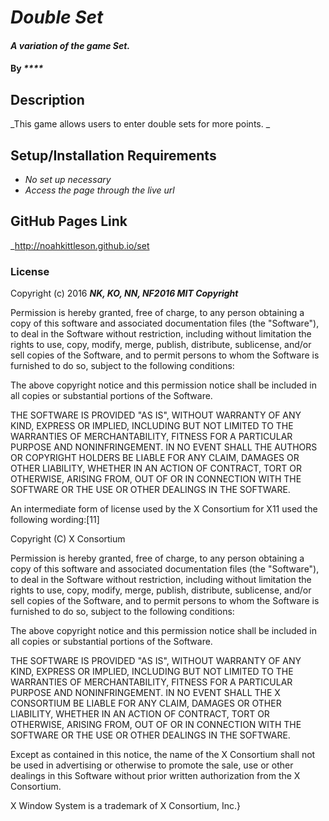 # _Double Set_

#### _A variation of the game Set._

#### By _****_

## Description

_This game allows users to enter double sets for more points. _

## Setup/Installation Requirements

* _No set up necessary_
* _Access the page through the live url_


## GitHub Pages Link
_http://noahkittleson.github.io/set


### License

Copyright (c) 2016 **_NK, KO, NN, NF2016 MIT Copyright_**


Permission is hereby granted, free of charge, to any person obtaining a copy of this software and associated documentation files (the "Software"), to deal in the Software without restriction, including without limitation the rights to use, copy, modify, merge, publish, distribute, sublicense, and/or sell copies of the Software, and to permit persons to whom the Software is furnished to do so, subject to the following conditions:

The above copyright notice and this permission notice shall be included in all copies or substantial portions of the Software.

THE SOFTWARE IS PROVIDED "AS IS", WITHOUT WARRANTY OF ANY KIND, EXPRESS OR IMPLIED, INCLUDING BUT NOT LIMITED TO THE WARRANTIES OF MERCHANTABILITY, FITNESS FOR A PARTICULAR PURPOSE AND NONINFRINGEMENT. IN NO EVENT SHALL THE AUTHORS OR COPYRIGHT HOLDERS BE LIABLE FOR ANY CLAIM, DAMAGES OR OTHER LIABILITY, WHETHER IN AN ACTION OF CONTRACT, TORT OR OTHERWISE, ARISING FROM, OUT OF OR IN CONNECTION WITH THE SOFTWARE OR THE USE OR OTHER DEALINGS IN THE SOFTWARE.

An intermediate form of license used by the X Consortium for X11 used the following wording:[11]

Copyright (C) <date> X Consortium


Permission is hereby granted, free of charge, to any person obtaining a copy of this software and associated documentation files (the "Software"), to deal in the Software without restriction, including without limitation the rights to use, copy, modify, merge, publish, distribute, sublicense, and/or sell copies of the Software, and to permit persons to whom the Software is furnished to do so, subject to the following conditions:

The above copyright notice and this permission notice shall be included in all copies or substantial portions of the Software.

THE SOFTWARE IS PROVIDED "AS IS", WITHOUT WARRANTY OF ANY KIND, EXPRESS OR IMPLIED, INCLUDING BUT NOT LIMITED TO THE WARRANTIES OF MERCHANTABILITY, FITNESS FOR A PARTICULAR PURPOSE AND NONINFRINGEMENT. IN NO EVENT SHALL THE X CONSORTIUM BE LIABLE FOR ANY CLAIM, DAMAGES OR OTHER LIABILITY, WHETHER IN AN ACTION OF CONTRACT, TORT OR OTHERWISE, ARISING FROM, OUT OF OR IN CONNECTION WITH THE SOFTWARE OR THE USE OR OTHER DEALINGS IN THE SOFTWARE.

Except as contained in this notice, the name of the X Consortium shall not be used in advertising or otherwise to promote the sale, use or other dealings in this Software without prior written authorization from the X Consortium.

X Window System is a trademark of X Consortium, Inc.}

